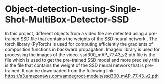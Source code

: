 # Object-detection-using-Single-Shot-MultiBox-Detector-SSD
In this project, different objects from a video file are detected using a pre-trained SSD file that contains the weights of the SSD neural network . The torch library (PyTorch) is used for computing efficiently the gradients of composition functions in backward propagation. Imageio library is used for processing the images of the video.
ssd300_mAP_77.43_v2.pth file is the file which is used to get the pre-trained SSD model and more precisely this is the file that contains the weight of the SSD neural network that is pre-trained. It can be downloaded from the following link: https://s3.amazonaws.com/amdegroot-models/ssd300_mAP_77.43_v2.pth

